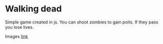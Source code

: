 # Walking dead
Simple game created in js. 
You can shoot zombies to gain poits. If they pass you lose lives. 

Images [link](final_product_images)

